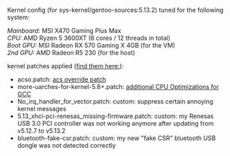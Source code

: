 Kernel config (for sys-kernel/gentoo-sources:5.13.2) tuned for the following system:

*Mainboard:* MSI X470 Gaming Plus Max<br/>
*CPU:* AMD Ryzen 5 3600XT (6 cores / 12 threads in total)<br/>
*Boot GPU:* MSI Radeon RX 570 Gaming X 4GB (for the VM)<br/>
*2nd GPU:* AMD Radeon R5 230 (for the host)

kernel patches applied ([find them here:](https://github.com/q-g-j/gentoo-stuff/tree/master/etc/portage/patches/sys-kernel/gentoo-sources)):

- acso.patch: [acs override patch](https://queuecumber.gitlab.io/linux-acs-override/)
- more-uarches-for-kernel-5.8+.patch: [additional CPU Optimizations for GCC](https://github.com/graysky2/kernel_compiler_patch)
- No_irq_handler_for_vector.patch: custom: suppress certain annoying kernel messages
- 5.13_xhci-pci-renesas_missing-firmware.patch: custom: my Renesas USB 3.0 PCI controller was not working anymore after updating from v5.12.7 to v5.13.2
- bluetooth-fake-csr.patch: custom: my new "fake CSR" bluetooth USB dongle was not detected correctly
